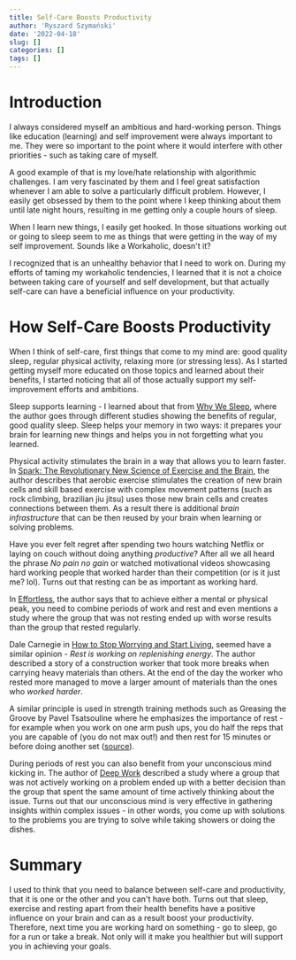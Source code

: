 ```yaml
---
title: Self-Care Boosts Productivity
author: 'Ryszard Szymański'
date: '2022-04-18'
slug: []
categories: []
tags: []
---
```



# Introduction

I always considered myself an ambitious and hard-working person. Things like education (learning) and self improvement were always important to me. They were so important to the point where it would interfere with other priorities - such as taking care of myself.

A good example of that is my love/hate relationship with algorithmic challenges. I am very fascinated by them and I feel great satisfaction whenever I am able to solve a particularly difficult problem. However, I easily get obsessed by them to the point where I keep thinking about them until late night hours, resulting in me getting only a couple hours of sleep.

When I learn new things, I easily get hooked. In those situations working out or going to sleep seem to me as things that were getting in the way of my self improvement. Sounds like a Workaholic, doesn't it?

I recognized that is an unhealthy behavior that I need to work on. During my efforts of taming my workaholic tendencies, I learned that it is not a choice between taking care of yourself and self development, but that actually self-care can have a beneficial influence on your productivity. 

# How Self-Care Boosts Productivity
When I think of self-care, first things that come to my mind are: good quality sleep, regular physical activity, relaxing more (or stressing less). As I started getting myself more educated on those topics and learned about their benefits, I started noticing that all of those actually support my self-improvement efforts and ambitions.

Sleep supports learning - I learned about that from [Why We Sleep](https://www.goodreads.com/book/show/34466963-why-we-sleep), where the author goes through different studies showing the benefits of regular, good quality sleep. Sleep helps your memory in two ways: it prepares your brain for learning new things and helps you in not forgetting what you learned.

Physical activity stimulates the brain in a way that allows you to learn faster. In [Spark: The Revolutionary New Science of Exercise and the Brain](https://www.goodreads.com/book/show/721609.Spark), the author describes that aerobic exercise stimulates the creation of new brain cells and skill based exercise with complex movement patterns (such as rock climbing, brazilian jiu jitsu) uses those new brain cells and creates connections between them. As a result there is additional *brain infrastructure* that can be then reused by your brain when learning or solving problems.

Have you ever felt regret after spending two hours watching Netflix or laying on couch without doing anything *productive*? After all we all heard the phrase *No pain no gain* or watched motivational videos showcasing hard working people that worked harder than their competition (or is it just me? lol). Turns out that resting can be as important as working hard. 

In [Effortless](https://www.goodreads.com/book/show/54895700-effortless), the author says that to achieve either a mental or physical peak, you need to combine periods of work and rest and even mentions a study where the group that was not resting ended up with worse results than the group that rested regularly. 

Dale Carnegie in [How to Stop Worrying and Start Living](https://www.goodreads.com/book/show/4866.How_to_Stop_Worrying_and_Start_Living), seemed have a similar opinion - *Rest is working on replenishing energy*. The author described a story of a construction worker that took more breaks when carrying heavy materials than others. At the end of the day the worker who rested more managed to move a larger amount of materials than the ones who *worked harder*.

A similar principle is used in strength training methods such as Greasing the Groove by Pavel Tsatsouline where he emphasizes the importance of rest - for example when you work on one arm push ups, you do half the reps that you are capable of (you do not max out!) and then rest for 15 minutes or before doing another set ([source](https://www.youtube.com/watch?v=JmOEgK5o2yg)). 


During periods of rest you can also benefit from your unconscious mind kicking in. The author of [Deep Work](https://www.goodreads.com/book/show/25744928-deep-work) described a study where a group that was not actively working on a problem ended up with a better decision than the group that spent the same amount of time actively thinking about the issue. Turns out that our unconscious mind is very effective in gathering insights within complex issues - in other words, you come up with solutions to the problems you are trying to solve while taking showers or doing the dishes.

# Summary
I used to think that you need to balance between self-care and productivity, that it is one or the other and you can't have both. Turns out that sleep, exercise and resting apart from their health benefits have a positive influence on your brain and can as a result boost your productivity. Therefore, next time you are working hard on something - go to sleep, go for a run or take a break. Not only will it make you healthier but will support you in achieving your goals.